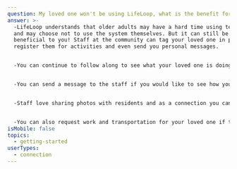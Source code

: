 ```yaml
---
question: My loved one won't be using LifeLoop, what is the benefit for me?
answer: >-
  -LifeLoop understands that older adults may have a hard time using technology
  and may choose not to use the system themselves. But it can still be
  beneficial to you! Staff at the community can tag your loved one in photos,
  register them for activities and even send you personal messages. 


  -You can continue to follow along to see what your loved one is doing day to day. 


  -You can send a message to the staff if you would like to see how your loved on is doing and they can also reach out to you if they need to get in contact with you. 


  -Staff love sharing photos with residents and as a connection you can add photos to LifeLoop for staff to share with your loved one. 


  -You can also request work and transportation for your loved one if they cannot do it themselves.
isMobile: false
topics:
  - getting-started
userTypes:
  - connection
---
```

